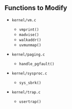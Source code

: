## Functions to Modify

- `kernel/vm.c`
  - `vmprint()`
  - `madvise()`
  - `walkaddr()`
  - `uvmunmap()`
  
- `kernel/paging.c`
  - `handle_pgfault()`

- `kernel/sysproc.c`
  - `sys_sbrk()`

- `kernel/trap.c`
  - `usertrap()`